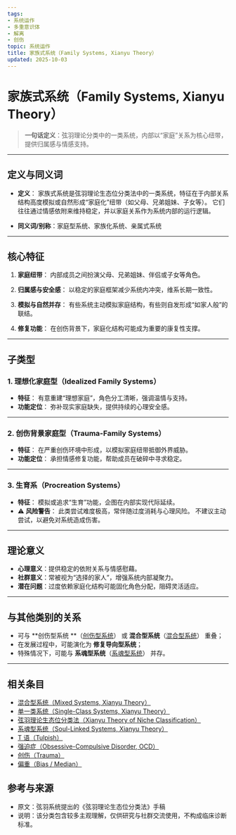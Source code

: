 ```yaml
---
tags:
- 系统运作
- 多重意识体
- 解离
- 创伤
topic: 系统运作
title: 家族式系统（Family Systems, Xianyu Theory）
updated: 2025-10-03
---
```


# 家族式系统（Family Systems, Xianyu Theory）

> **一句话定义**：弦羽理论分类中的一类系统，内部以“家庭”关系为核心纽带，提供归属感与情感支持。

---

## 定义与同义词

- **定义**：
  家族式系统是弦羽理论生态位分类法中的一类系统，特征在于内部关系结构高度模拟或自然形成“家庭化”纽带（如父母、兄弟姐妹、子女等）。
  它们往往通过情感依附来维持稳定，并以家庭关系作为系统内部的运行逻辑。

- **同义词/别称**：家庭型系统、家族化系统、亲属式系统

---

## 核心特征

1. **家庭纽带**：
   内部成员之间扮演父母、兄弟姐妹、伴侣或子女等角色。

2. **归属感与安全感**：
   以稳定的家庭框架减少系统内冲突，维系长期一致性。

3. **模拟与自然并存**：
   有些系统主动模拟家庭结构，有些则自发形成“如家人般”的联结。

4. **修复功能**：
   在创伤背景下，家庭化结构可能成为重要的康复性支撑。

---

## 子类型

### 1. 理想化家庭型（Idealized Family Systems）

- **特征**：
  有意重建“理想家庭”，角色分工清晰，强调温情与支持。
- **功能定位**：
  弥补现实家庭缺失，提供持续的心理安全感。

---

### 2. 创伤背景家庭型（Trauma-Family Systems）

- **特征**：
  在严重创伤环境中形成，以模拟家庭纽带抵御外界威胁。
- **功能定位**：
  承担情感修复功能，帮助成员在破碎中寻求稳定。

---

### 3. 生育系（Procreation Systems）

- **特征**：
  模拟或追求“生育”功能，企图在内部实现代际延续。
- ⚠️ **风险警告**：
  此类尝试难度极高，常伴随过度消耗与心理风险。
  不建议主动尝试，以避免对系统造成伤害。

---

## 理论意义

- **心理意义**：提供稳定的依附关系与情感慰藉。
- **社群意义**：常被视为“选择的家人”，增强系统内部凝聚力。
- **潜在问题**：过度依赖家庭化结构可能固化角色分配，阻碍灵活适应。

---

## 与其他类别的关系

- 可与 **创伤型系统 **（[创伤型系统](Single-Class-Systems-Xianyu.md)） 或 **混合型系统**（[混合型系统](Mixed-Systems-Xianyu.md)） 重叠；
- 在发展过程中，可能演化为 **修复导向型系统**；
- 特殊情况下，可能与 **系魂型系统**（[系魂型系统](Soul-Linked-Systems-Xianyu.md)） 并存。

---

## 相关条目

- [混合型系统（Mixed Systems, Xianyu Theory）](Mixed-Systems-Xianyu.md)
- [单一类系统（Single-Class Systems, Xianyu Theory）](Single-Class-Systems-Xianyu.md)
- [弦羽理论生态位分类法（Xianyu Theory of Niche Classification）](Xianyu-Theory-Niche-Classification.md)
- [系魂型系统（Soul-Linked Systems, Xianyu Theory）](Soul-Linked-Systems-Xianyu.md)
- [T 语（Tulpish）](Tulpish.md)
- [强迫症（Obsessive-Compulsive Disorder, OCD）](OCD.md)
- [创伤（Trauma）](Trauma.md)
- [偏重（Bias / Median）](Bias.md)

## 参考与来源

- 原文：弦羽系统提出的《弦羽理论生态位分类法》手稿
- 说明：该分类包含较多主观理解，仅供研究与社群交流使用，不构成临床诊断标准。
